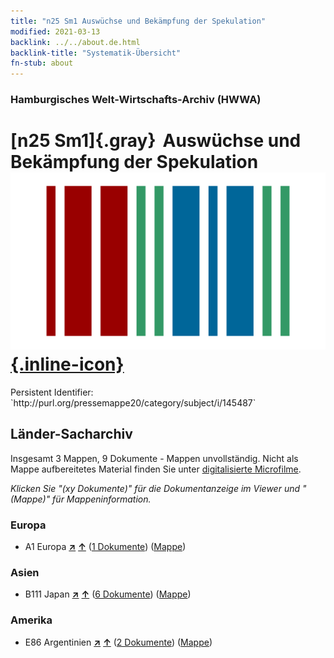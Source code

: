 ```yaml
---
title: "n25 Sm1 Auswüchse und Bekämpfung der Spekulation"
modified: 2021-03-13
backlink: ../../about.de.html
backlink-title: "Systematik-Übersicht"
fn-stub: about
---
```


### Hamburgisches Welt-Wirtschafts-Archiv (HWWA)

# [n25 Sm1]{.gray}&#8201; Auswüchse und Bekämpfung der Spekulation &#160; [![Wikidata](/images/Wikidata-logo.svg "Wikidata"){.inline-icon}](http://www.wikidata.org/entity/Q104711069)

<div class="hint">Persistent Identifier: `http://purl.org/pressemappe20/category/subject/i/145487`</div>







## Länder-Sacharchiv




Insgesamt 3 Mappen, 9 Dokumente - Mappen unvollständig.
Nicht als Mappe aufbereitetes Material finden Sie unter [digitalisierte Microfilme](/film/h1_sh.de.html).

_Klicken Sie "(xy Dokumente)" für die Dokumentanzeige im Viewer und "(Mappe)" für Mappeninformation._




### Europa

- A1 Europa [**&nearr;**](../../../geo/i/140892/about.de.html "Europa (alle Mappen)") [**&uarr;**](../../../geo/about.de.html#A1 "Ländersystematik") (<a href="https://pm20.zbw.eu/iiifview/folder/sh/140892,145487" title="über: Europa : Auswüchse und Bekämpfung der Spekulation" target="_blank">1 Dokumente</a>) ([Mappe](../../../../folder/sh/1408xx/140892/1454xx/145487/about.de.html))

### Asien

- B111 Japan [**&nearr;**](../../../geo/i/141272/about.de.html "Japan (alle Mappen)") [**&uarr;**](../../../geo/about.de.html#B111 "Ländersystematik") (<a href="https://pm20.zbw.eu/iiifview/folder/sh/141272,145487" title="über: Japan : Auswüchse und Bekämpfung der Spekulation" target="_blank">6 Dokumente</a>) ([Mappe](../../../../folder/sh/1412xx/141272/1454xx/145487/about.de.html))

### Amerika

- E86 Argentinien [**&nearr;**](../../../geo/i/141692/about.de.html "Argentinien (alle Mappen)") [**&uarr;**](../../../geo/about.de.html#E86 "Ländersystematik") (<a href="https://pm20.zbw.eu/iiifview/folder/sh/141692,145487" title="über: Argentinien : Auswüchse und Bekämpfung der Spekulation" target="_blank">2 Dokumente</a>) ([Mappe](../../../../folder/sh/1416xx/141692/1454xx/145487/about.de.html))








